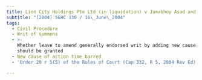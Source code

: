 ```yaml
---
title: Lion City Holdings Pte Ltd (in liquidation) v Jumabhoy Asad and Others
subtitle: "[2004] SGHC 130 / 16\_June\_2004"
tags:
  - Civil Procedure
  - Writ of summons
  - >-
    Whether leave to amend generally endorsed writ by adding new cause of action
    should be granted
  - New cause of action time barred
  - 'Order 20 r 5(5) of the Rules of Court (Cap 332, R 5, 2004 Rev Ed)'

---
```


